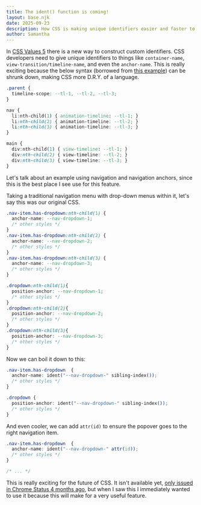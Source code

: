 ```yaml
---
title: The ident() function is coming!
layout: base.njk
date: 2025-09-23
description: How CSS is making unique identifiers easier and faster to write
author: Samantha
---
```


In [CSS Values 5](https://drafts.csswg.org/css-values-5/) there is a new way to construct custom identifiers. CSS developers need to give unique identifiers to things like `container-name`, `view-transition/timeline-name`, and even the `anchor-name`. This is really exciting because the below syntax (borrowed from [this example](https://github.com/w3c/csswg-drafts/issues/9141)) can be shrunk down, making CSS more D.R.Y. of a language.

```css
.parent {
  timeline-scope: --tl-1, --tl-2, --tl-3;
}

nav {
  li:nth-child(1) { animation-timeline: --tl-1; }
  li:nth-child(2) { animation-timeline: --tl-2; }
  li:nth-child(3) { animation-timeline: --tl-3; }
}

main {
  div:nth-child(1) { view-timeline: --tl-1; }
  div:nth-child(2) { view-timeline: --tl-2; }
  div:nth-child(3) { view-timeline: --tl-3; }
}
```

Let's talk about an example using navigation and navigation anchors, since this is the best place I see use for this feature.

Taking a traditional navigation menu with drop-down menus within it, let's say this was our original CSS.

```css
.nav-item.has-dropdown:nth-child(1) { 
  anchor-name: --nav-dropdown-1; 
  /* other styles */
}
.nav-item.has-dropdown:nth-child(2) { 
  anchor-name: --nav-dropdown-2; 
  /* other styles */
}
.nav-item.has-dropdown:nth-child(3) { 
  anchor-name: --nav-dropdown-3; 
  /* other styles */
}

.dropdown:nth-child(1){
  position-anchor: --nav-dropdown-1;
  /* other styles */
}
.dropdown:nth-child(2){
  position-anchor: --nav-dropdown-2;
  /* other styles */
}
.dropdown:nth-child(3){
  position-anchor: --nav-dropdown-3;
  /* other styles */
}
```

Now we can boil it down to this:

```css
.nav-item.has-dropdown  {
  anchor-name: ident("--nav-dropdown-" sibling-index());
  /* other styles */
}

.dropdown {
  position-anchor: ident("--nav-dropdown-" sibling-index());
  /* other styles */
}
```

And even cooler, we can add `attr(id)` to ensure the popover goes to the right navigation item.

```css
.nav-item.has-dropdown  {
  anchor-name: ident("--nav-dropdown-" attr(id));
  /* other styles */
}

/* ... */
```

This is really exciting for the future of CSS. It isn't available yet, [only issued in Chrome Status 4 months ago](https://chromestatus.com/feature/6230159413477376), but when I saw this I immediately wanted to use it because this will make for a very useful feature.